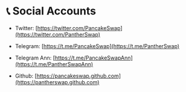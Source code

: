# 📞 Social Accounts

* Twitter: [https://twitter.com/PancakeSwap](https://twitter.com/PantherSwap)
* Telegram: [https://t.me/PancakeSwap](https://t.me/PantherSwap)
* Telegram Ann: [https://t.me/PancakeSwapAnn](https://t.me/PantherSwapAnn)
* Github: [https://pancakeswap.github.com](https://pantherswap.github.com)

  ​



